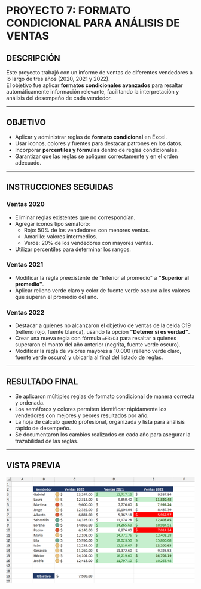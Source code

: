 # PROYECTO 7: FORMATO CONDICIONAL PARA ANÁLISIS DE VENTAS

## DESCRIPCIÓN  
Este proyecto trabajó con un informe de ventas de diferentes vendedores a lo largo de tres años (2020, 2021 y 2022).  
El objetivo fue aplicar **formatos condicionales avanzados** para resaltar automáticamente información relevante, facilitando la interpretación y análisis del desempeño de cada vendedor.

---

## OBJETIVO  
- Aplicar y administrar reglas de **formato condicional** en Excel.  
- Usar iconos, colores y fuentes para destacar patrones en los datos.  
- Incorporar **percentiles y fórmulas** dentro de reglas condicionales.  
- Garantizar que las reglas se apliquen correctamente y en el orden adecuado.  

---

## INSTRUCCIONES SEGUIDAS  

### Ventas 2020
- Eliminar reglas existentes que no correspondían.  
- Agregar íconos tipo semáforo:  
  - Rojo: 50% de los vendedores con menores ventas.  
  - Amarillo: valores intermedios.  
  - Verde: 20% de los vendedores con mayores ventas.  
- Utilizar percentiles para determinar los rangos.  

### Ventas 2021
- Modificar la regla preexistente de "Inferior al promedio" a **"Superior al promedio"**.  
- Aplicar relleno verde claro y color de fuente verde oscuro a los valores que superan el promedio del año.  

### Ventas 2022
- Destacar a quienes no alcanzaron el objetivo de ventas de la celda C19 (relleno rojo, fuente blanca), usando la opción **"Detener si es verdad"**.  
- Crear una nueva regla con fórmula `=E3>D3` para resaltar a quienes superaron el monto del año anterior (negrita, fuente verde oscuro).  
- Modificar la regla de valores mayores a 10.000 (relleno verde claro, fuente verde oscuro) y ubicarla al final del listado de reglas.  

---

## RESULTADO FINAL  
- Se aplicaron múltiples reglas de formato condicional de manera correcta y ordenada.  
- Los semáforos y colores permiten identificar rápidamente los vendedores con mejores y peores resultados por año.  
- La hoja de cálculo quedó profesional, organizada y lista para análisis rápido de desempeño.  
- Se documentaron los cambios realizados en cada año para asegurar la trazabilidad de las reglas.  

---

## VISTA PREVIA  

![Vista Final](Screenshots/07.png)